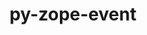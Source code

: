 ---
title: "py-zope-event"
layout: cache
categories: [package, develop-2024-10-13]
meta: {"versions": ["5.0"], "compilers": ["gcc@=11.1.0", "gcc@=11.4.0", "gcc@=9.4.0", "oneapi@=2024.2.1"], "oss": ["ubuntu20.04", "ubuntu22.04"], "platforms": ["linux"], "targets": ["neoverse_v1", "neoverse_v2", "ppc64le", "x86_64_v3"], "stacks": ["data-vis-sdk", "e4s", "e4s-neoverse-v2", "e4s-neoverse_v1", "e4s-oneapi", "e4s-power", "root"], "num_specs": 13, "num_specs_by_stack": {"e4s-power": 2, "root": 13, "data-vis-sdk": 2, "e4s-neoverse_v1": 2, "e4s-neoverse-v2": 2, "e4s": 3, "e4s-oneapi": 2}}
spec_details: [{"hash": "jkacrwwr4bpfqp6ydcg2io4yhltdmeer", "compiler": "gcc@=9.4.0", "versions": ["5.0"], "os": "ubuntu20.04", "platform": "linux", "target": "ppc64le", "variants": ["build_system=python_pip"], "stacks": ["e4s-power", "root"], "size": "-", "tarball": "https://binaries.spack.io/develop-2024-10-13/build_cache/linux-ubuntu20.04-ppc64le/gcc-9.4.0/py-zope-event-5.0/linux-ubuntu20.04-ppc64le-gcc-9.4.0-py-zope-event-5.0-jkacrwwr4bpfqp6ydcg2io4yhltdmeer.spack"}, {"hash": "7uvlmqzobh6m5k5dypw76zoc246rg7eb", "compiler": "gcc@=9.4.0", "versions": ["5.0"], "os": "ubuntu20.04", "platform": "linux", "target": "ppc64le", "variants": ["build_system=python_pip"], "stacks": ["e4s-power", "root"], "size": "-", "tarball": "https://binaries.spack.io/develop-2024-10-13/build_cache/linux-ubuntu20.04-ppc64le/gcc-9.4.0/py-zope-event-5.0/linux-ubuntu20.04-ppc64le-gcc-9.4.0-py-zope-event-5.0-7uvlmqzobh6m5k5dypw76zoc246rg7eb.spack"}, {"hash": "yl2tbvku7ab6uanuz7zm2bwdsdplbuoo", "compiler": "gcc@=11.1.0", "versions": ["5.0"], "os": "ubuntu20.04", "platform": "linux", "target": "x86_64_v3", "variants": ["build_system=python_pip"], "stacks": ["root", "data-vis-sdk"], "size": "-", "tarball": "https://binaries.spack.io/develop-2024-10-13/build_cache/linux-ubuntu20.04-x86_64_v3/gcc-11.1.0/py-zope-event-5.0/linux-ubuntu20.04-x86_64_v3-gcc-11.1.0-py-zope-event-5.0-yl2tbvku7ab6uanuz7zm2bwdsdplbuoo.spack"}, {"hash": "dkp6drvlw5tbb5qzlz4w74esdh2dfnhm", "compiler": "gcc@=11.1.0", "versions": ["5.0"], "os": "ubuntu20.04", "platform": "linux", "target": "x86_64_v3", "variants": ["build_system=python_pip"], "stacks": ["root", "data-vis-sdk"], "size": "-", "tarball": "https://binaries.spack.io/develop-2024-10-13/build_cache/linux-ubuntu20.04-x86_64_v3/gcc-11.1.0/py-zope-event-5.0/linux-ubuntu20.04-x86_64_v3-gcc-11.1.0-py-zope-event-5.0-dkp6drvlw5tbb5qzlz4w74esdh2dfnhm.spack"}, {"hash": "fov7tr2wbxlwoj7azg72ry4ybyuflwff", "compiler": "gcc@=11.4.0", "versions": ["5.0"], "os": "ubuntu22.04", "platform": "linux", "target": "neoverse_v1", "variants": ["build_system=python_pip"], "stacks": ["e4s-neoverse_v1", "root"], "size": "-", "tarball": "https://binaries.spack.io/develop-2024-10-13/build_cache/linux-ubuntu22.04-neoverse_v1/gcc-11.4.0/py-zope-event-5.0/linux-ubuntu22.04-neoverse_v1-gcc-11.4.0-py-zope-event-5.0-fov7tr2wbxlwoj7azg72ry4ybyuflwff.spack"}, {"hash": "zfscb764t3kdlrbbejvjvhorn6dkoogo", "compiler": "gcc@=11.4.0", "versions": ["5.0"], "os": "ubuntu22.04", "platform": "linux", "target": "neoverse_v1", "variants": ["build_system=python_pip"], "stacks": ["e4s-neoverse_v1", "root"], "size": "-", "tarball": "https://binaries.spack.io/develop-2024-10-13/build_cache/linux-ubuntu22.04-neoverse_v1/gcc-11.4.0/py-zope-event-5.0/linux-ubuntu22.04-neoverse_v1-gcc-11.4.0-py-zope-event-5.0-zfscb764t3kdlrbbejvjvhorn6dkoogo.spack"}, {"hash": "j3xjkwj3hdt2hlbae6dk5wpkmhxpmcwv", "compiler": "gcc@=11.4.0", "versions": ["5.0"], "os": "ubuntu22.04", "platform": "linux", "target": "neoverse_v2", "variants": ["build_system=python_pip"], "stacks": ["e4s-neoverse-v2", "root"], "size": "-", "tarball": "https://binaries.spack.io/develop-2024-10-13/build_cache/linux-ubuntu22.04-neoverse_v2/gcc-11.4.0/py-zope-event-5.0/linux-ubuntu22.04-neoverse_v2-gcc-11.4.0-py-zope-event-5.0-j3xjkwj3hdt2hlbae6dk5wpkmhxpmcwv.spack"}, {"hash": "3scuhcujd5mnhg3ipbfg6jolpqagpk3z", "compiler": "gcc@=11.4.0", "versions": ["5.0"], "os": "ubuntu22.04", "platform": "linux", "target": "neoverse_v2", "variants": ["build_system=python_pip"], "stacks": ["e4s-neoverse-v2", "root"], "size": "-", "tarball": "https://binaries.spack.io/develop-2024-10-13/build_cache/linux-ubuntu22.04-neoverse_v2/gcc-11.4.0/py-zope-event-5.0/linux-ubuntu22.04-neoverse_v2-gcc-11.4.0-py-zope-event-5.0-3scuhcujd5mnhg3ipbfg6jolpqagpk3z.spack"}, {"hash": "46qlem7dwjl77svnqg6bdracrwybgzbv", "compiler": "gcc@=11.4.0", "versions": ["5.0"], "os": "ubuntu22.04", "platform": "linux", "target": "x86_64_v3", "variants": ["build_system=python_pip"], "stacks": ["e4s", "root"], "size": "-", "tarball": "https://binaries.spack.io/develop-2024-10-13/build_cache/linux-ubuntu22.04-x86_64_v3/gcc-11.4.0/py-zope-event-5.0/linux-ubuntu22.04-x86_64_v3-gcc-11.4.0-py-zope-event-5.0-46qlem7dwjl77svnqg6bdracrwybgzbv.spack"}, {"hash": "nkahm4uw4tie3cbm4e53fswgydkdexxj", "compiler": "gcc@=11.4.0", "versions": ["5.0"], "os": "ubuntu22.04", "platform": "linux", "target": "x86_64_v3", "variants": ["build_system=python_pip"], "stacks": ["e4s", "root"], "size": "-", "tarball": "https://binaries.spack.io/develop-2024-10-13/build_cache/linux-ubuntu22.04-x86_64_v3/gcc-11.4.0/py-zope-event-5.0/linux-ubuntu22.04-x86_64_v3-gcc-11.4.0-py-zope-event-5.0-nkahm4uw4tie3cbm4e53fswgydkdexxj.spack"}, {"hash": "dyrh4yet3nqqdtyc4y7yx4sxwsiufmur", "compiler": "gcc@=11.4.0", "versions": ["5.0"], "os": "ubuntu22.04", "platform": "linux", "target": "x86_64_v3", "variants": ["build_system=python_pip"], "stacks": ["e4s", "root"], "size": "-", "tarball": "https://binaries.spack.io/develop-2024-10-13/build_cache/linux-ubuntu22.04-x86_64_v3/gcc-11.4.0/py-zope-event-5.0/linux-ubuntu22.04-x86_64_v3-gcc-11.4.0-py-zope-event-5.0-dyrh4yet3nqqdtyc4y7yx4sxwsiufmur.spack"}, {"hash": "ycv6ertaxjzssgokmz743ra2ru4yo42r", "compiler": "oneapi@=2024.2.1", "versions": ["5.0"], "os": "ubuntu22.04", "platform": "linux", "target": "x86_64_v3", "variants": ["build_system=python_pip"], "stacks": ["e4s-oneapi", "root"], "size": "-", "tarball": "https://binaries.spack.io/develop-2024-10-13/build_cache/linux-ubuntu22.04-x86_64_v3/oneapi-2024.2.1/py-zope-event-5.0/linux-ubuntu22.04-x86_64_v3-oneapi-2024.2.1-py-zope-event-5.0-ycv6ertaxjzssgokmz743ra2ru4yo42r.spack"}, {"hash": "xtwwf2cybc4gosvwkuyimpqfjrbub52c", "compiler": "oneapi@=2024.2.1", "versions": ["5.0"], "os": "ubuntu22.04", "platform": "linux", "target": "x86_64_v3", "variants": ["build_system=python_pip"], "stacks": ["e4s-oneapi", "root"], "size": "-", "tarball": "https://binaries.spack.io/develop-2024-10-13/build_cache/linux-ubuntu22.04-x86_64_v3/oneapi-2024.2.1/py-zope-event-5.0/linux-ubuntu22.04-x86_64_v3-oneapi-2024.2.1-py-zope-event-5.0-xtwwf2cybc4gosvwkuyimpqfjrbub52c.spack"}]
---